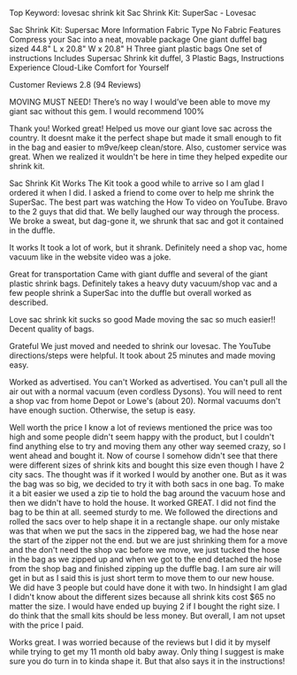 Top Keyword: lovesac shrink kit
Sac Shrink Kit: SuperSac - Lovesac

Sac Shrink Kit: Supersac
More Information
Fabric Type
No Fabric
Features
Compress your Sac into a neat, movable package
One giant duffel bag sized 44.8" L x 20.8" W x 20.8" H
Three giant plastic bags
One set of instructions
Includes
Supersac Shrink kit duffel, 3 Plastic Bags, Instructions
Experience Cloud-Like Comfort for Yourself

Customer Reviews
2.8
(94 Reviews)

MOVING MUST NEED!
There’s no way I would’ve been able to move my giant sac without this gem. I would recommend 100%

Thank you!
Worked great! Helped us move our giant love sac across the country. It doesnt make it the perfect shape but made it small enough to fit in the bag and easier to m9ve/keep clean/store.
Also, customer service was great. When we realized it wouldn't be here in time they helped expedite our shrink kit.

Sac Shrink Kit Works
The Kit took a good while to arrive so I am glad I ordered it when I did. I asked a friend to come over to help me shrink the SuperSac. The best part was watching the How To video on YouTube. Bravo to the 2 guys that did that. We belly laughed our way through the process. We broke a sweat, but dag-gone it, we shrunk that sac and got it contained in the duffle.

It works
It took a lot of work, but it shrank. Definitely need a shop vac, home vacuum like in the website video was a joke.

Great for transportation
Came with giant duffle and several of the giant plastic shrink bags. Definitely takes a heavy duty vacuum/shop vac and a few people shrink a SuperSac into the duffle but overall worked as described.

Love sac shrink kit sucks so good
Made moving the sac so much easier!! Decent quality of bags.

Grateful
We just moved and needed to shrink our lovesac. The YouTube directions/steps were helpful. It took about 25 minutes and made moving easy.

Worked as advertised. You can't
Worked as advertised. You can't pull all the air out with a normal vacuum (even cordless Dysons). You will need to rent a shop vac from home Depot or Lowe's (about 20). Normal vacuums don't have enough suction. Otherwise, the setup is easy.

Well worth the price
I know a lot of reviews mentioned the price was too high and some people didn't seem happy with the product, but I couldn't find anything else to try and moving them any other way seemed crazy, so I went ahead and bought it. Now of course I somehow didn't see that there were different sizes of shrink kits and bought this size even though I have 2 city sacs. The thought was if it worked I would by another one. But as it was the bag was so big, we decided to try it with both sacs in one bag. To make it a bit easier we used a zip tie to hold the bag around the vacuum hose and then we didn't have to hold the house. It worked GREAT. I did not find the bag to be thin at all. seemed sturdy to me. We followed the directions and rolled the sacs over to help shape it in a rectangle shape. our only mistake was that when we put the sacs in the zippered bag, we had the hose near the start of the zipper not the end. but we are just shrinking them for a move and the don't need the shop vac before we move, we just tucked the hose in the bag as we zipped up and when we got to the end detached the hose from the shop bag and finished zipping up the duffle bag. I am sure air will get in but as I said this is just short term to move them to our new house. We did have 3 people but could have done it with two. In hindsight I am glad I didn't know about the different sizes because all shrink kits cost $65 no matter the size. I would have ended up buying 2 if I bought the right size. I do think that the small kits should be less money. But overall, I am not upset with the price I paid.

Works great.
I was worried because of the reviews but I did it by myself while trying to get my 11 month old baby away.
Only thing I suggest is make sure you do turn in to kinda shape it. But that also says it in the instructions!
